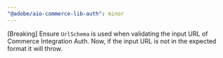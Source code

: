 ```yaml
---
"@adobe/aio-commerce-lib-auth": minor
---
```


[Breaking] Ensure `UrlSchema` is used when validating the input URL of Commerce Integration Auth. Now, if the input URL is not in the expected format it will throw.
